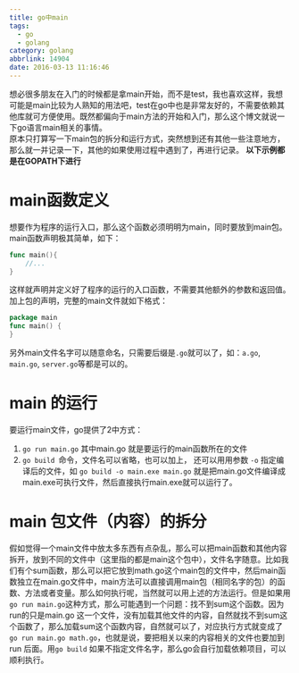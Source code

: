 ```yaml
---
title: go中main
tags:
  - go
  - golang
category: golang
abbrlink: 14904
date: 2016-03-13 11:16:46
---
```


想必很多朋友在入门的时候都是拿main开始，而不是test，我也喜欢这样，我想可能是main比较为人熟知的用法吧，test在go中也是非常友好的，不需要依赖其他库就可方便使用。既然都偏向于main方法的开始和入门，那么这个博文就说一下go语言main相关的事情。  
原本只打算写一下main包的拆分和运行方式，突然想到还有其他一些注意地方，那么就一并记录一下，其他的如果使用过程中遇到了，再进行记录。
**以下示例都是在GOPATH下进行**
# main函数定义
想要作为程序的运行入口，那么这个函数必须明明为main，同时要放到main包。main函数声明极其简单，如下：
```go
func main(){
    //...
}
```
这样就声明并定义好了程序的运行的入口函数，不需要其他额外的参数和返回值。加上包的声明，完整的main文件就如下格式：
```go
package main
func main() {
}
```
另外main文件名字可以随意命名，只需要后缀是`.go`就可以了，如：`a.go`, `main.go`, `server.go`等都是可以的。

# main 的运行
要运行main文件，go提供了2中方式：
1. `go run main.go` 其中main.go 就是要运行的main函数所在的文件
2. `go build `命令，文件名可以省略，也可以加上， 还可以用用参数 `-o` 指定编译后的文件，如 `go build -o main.exe main.go` 就是把main.go文件编译成main.exe可执行文件，然后直接执行main.exe就可以运行了。

# main 包文件（内容）的拆分
假如觉得一个main文件中放太多东西有点杂乱，那么可以把main函数和其他内容拆开，放到不同的文件中（这里指的都是main这个包中），文件名字随意。比如我们有个sum函数，那么可以把它放到math.go这个main包的文件中，然后main函数独立在main.go文件中，main方法可以直接调用main包（相同名字的包）的函数、方法或者变量。那么如何执行呢，当然就可以用上述的方法运行。但是如果用`go run main.go`这种方式，那么可能遇到一个问题：找不到sum这个函数。因为run的只是main.go 这一个文件，没有加载其他文件的内容，自然就找不到sum这个函数了，那么加载sum这个函数内容，自然就可以了，对应执行方式就变成了`go run main.go math.go`，也就是说，要把相关以来的内容相关的文件也要加到run 后面。用`go build` 如果不指定文件名字，那么go会自行加载依赖项目，可以顺利执行。


